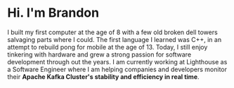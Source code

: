 # Hi. I'm Brandon

I built my first computer at the age of 8 with a few old broken dell towers salvaging parts where I could. The first language I learned was C++, in an attempt to rebuild pong for mobile at the age of 13. Today, I still enjoy tinkering with hardware and grew a strong passion for software development through out the years. I am currently working at Lighthouse as a Software Engineer where I am helping companies and developers monitor their **Apache Kafka Cluster's stability and efficiency in real time**.








<!--
**chitangchin/Chitangchin** is a ✨ _special_ ✨ repository because its `README.md` (this file) appears on your GitHub profile.

Here are some ideas to get you started:

- 🔭 I’m currently working on ...
- 🌱 I’m currently learning ...
- 👯 I’m looking to collaborate on ...
- 🤔 I’m looking for help with ...
- 💬 Ask me about ...
- 📫 How to reach me: ...
- 😄 Pronouns: ...
- ⚡ Fun fact: ...
-->
